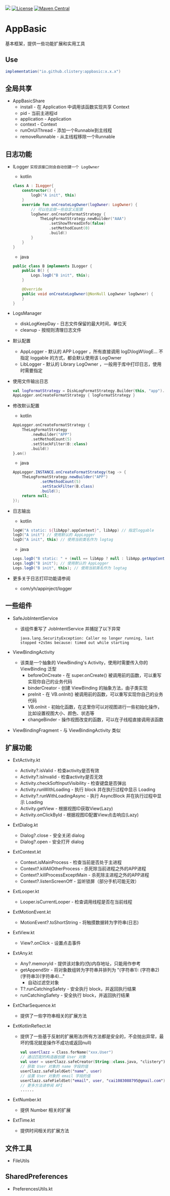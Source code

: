 [![](https://jitpack.io/v/CListery/AppBasic.svg)](https://jitpack.io/#CListery/AppBasic) [![License](https://img.shields.io/badge/license-Apache%202.0-blue.svg)](https://opensource.org/licenses/Apache-2.0) [![Maven Central](https://maven-badges.herokuapp.com/maven-central/io.github.clistery/appbasic/badge.svg)](https://maven-badges.herokuapp.com/maven-central/io.github.clistery/appbasic)

# AppBasic

基本框架，提供一些功能扩展和实用工具

## Use

```gradle
implementation("io.github.clistery:appbasic:x.x.x")
```

## 全局共享

- AppBasicShare
  - install - 在 Application 中调用该函数实现共享 Context
  - pid - 当前主进程id
  - application - Application
  - context - Context
  - runOnUiThread - 添加一个Runnable到主线程
  - removeRunnable - 从主线程移除一个Runnable

## 日志功能

- ILogger `实现该接口则会自动创建一个 LogOwner`
  
  - kotlin
  
  ```kotlin
  class A : ILogger{
      constructor() {
          logD("A init", this)
      }
      override fun onCreateLogOwner(logOwner: LogOwner) {
          // 可以在此做一些自定义配置
          logOwner.onCreateFormatStrategy {
              TheLogFormatStrategy.newBuilder("AAA")
                  .setShowThreadInfo(false)
                  .setMethodCount(0)
                  .build()
          }
      }
  }
  ```
  
  - java

  ```java
  public class B implements ILogger {
      public B() {
          Logs.logD("B init", this);
      }

      @Override
      public void onCreateLogOwner(@NonNull LogOwner logOwner) {
      }
  }
  ```

- LogsManager
  - diskLogKeepDay - 日志文件保留的最大时间，单位天
  - cleanup - 按规则清理日志文件

- 默认配置
  - AppLogger - 默认的 APP Logger ，所有直接调用 logD\logW\logE... 不指定 loggable 的方式，都会默认使用该 LogOwner
  - LibLogger - 默认的 Library LogOwner ，一般用于库中打印日志，使用时需要指定
- 使用文件输出日志

  ```kotlin
  val logFormatStrategy = DiskLogFormatStrategy.Builder(this, "app").build()
  AppLogger.onCreateFormatStrategy { logFormatStrategy }
  ```

- 修改默认配置
  - kotlin

  ```kotlin
  AppLogger.onCreateFormatStrategy {
      TheLogFormatStrategy
          .newBuilder("APP")
          .setMethodCount(5)
          .setStackFilter(B::class)
          .build()
  }.on()
  ```

  - java

  ```java
  AppLogger.INSTANCE.onCreateFormatStrategy(tag -> {
      TheLogFormatStrategy.newBuilder("APP")
              .setMethodCount(5)
              .setStackFilter(B.class)
              .build();
      return null;
  });
  ```

- 日志输出
  - kotlin
  
  ```kotlin
  logW("A static: ${libApp?.appContext}", libApp) // 指定loggable
  logD("A init") // 使用默认的 AppLogger
  logD("A init", this) // 使用当前类名作为 logtag
  ```

  - java
  
  ```java
  Logs.logD("B static: " + (null == libApp ? null : libApp.getAppContext()), libApp); // 指定loggable
  Logs.logD("B init"); // 使用默认的 AppLogger
  Logs.logD("B init", this); // 使用当前类名作为 logtag
  ```

- 更多关于日志打印功能请参阅
  - com/yh/appinject/logger

## 一些组件

- SafeJobIntentService
  - 该组件重写了 JobIntentService 并捕捉了以下异常

    ```log
    java.lang.SecurityException: Caller no longer running, last stopped +2s5ms because: timed out while starting
    ```

- ViewBindingActivity
  - 该类是一个抽象的 ViewBinding's Activity，使用时需要传入你的 ViewBinding 泛型
    - beforeOnCreate - 在 super.onCreate() 被调用前的函数，可以重写实现你自己的业务代码
    - binderCreator - 创建 ViewBinding 的抽象方法，由子类实现
    - preInit - 在 VB.onInit() 被调用前的函数，可以重写实现你自己的业务代码
    - VB.onInit - 初始化函数，在这里你可以对视图进行一些初始化操作，比如设置视图大小、颜色、状态等
    - changeBinder - 操作视图改变的函数，可以在子线程直接调用该函数
- ViewBindingFragment - 与 ViewBindingActivity 类似

## 扩展功能

- ExtActivity.kt
  - Activity?.isValid - 检查activity是否有效
  - Activity?.isInvalid - 检查activity是否无效
  - Activity.checkSoftInputVisibility - 检查键盘是否弹出
  - Activity.runWithLoading - 执行 block 并在执行过程中显示 Loading
  - Activity?.runWithLoadingAsync - 执行 AsyncBlock 并在执行过程中显示 Loading
  - Activity.getView - 根据视图ID获取View(Lazy)
  - Activity.onClickById - 根据视图ID配置View点击响应(Lazy)
- ExtDialog.kt
  - Dialog?.close - 安全关闭 dialog
  - Dialog?.open - 安全打开 dialog
- ExtContext.kt
  - Context.isMainProcess - 检查当前是否处于主进程
  - Context?.killAllOtherProcess - 杀死除当前进程之外的APP进程
  - Context?.killProcessExceptMain - 杀死除主进程之外的APP进程
  - Context?.listenScreenOff - 监听锁屏（部分手机可能无效）
- ExtLooper.kt
  - Looper.isCurrentLooper - 检查调用线程是否在当前线程
- ExtMotionEvent.kt
  - MotionEvent?.toShortString - 将触摸数据转为字符串(日志)
- ExtView.kt
  - View?.onClick - 设置点击事件
- ExtAny.kt
  - Any?.memoryId - 提供该对象的(伪)内存地址，只能用作参考
  - getAppendStr - 将对象数组转为字符串并排列为 "(字符串1): (字符串2)(字符串3)(字符串4)..."
    - 自动过滤空对象
  - T?.runCatchingSafety - 安全执行 block，并返回执行结果
  - runCatchingSafety - 安全执行 block，并返回执行结果
- ExtCharSequence.kt
  - 提供了一些字符串相关的扩展方法
- ExtKotlinReflect.kt
  - 提供了一些基于反射的扩展用法(所有方法都是安全的，不会抛出异常，最坏的情况就是操作不成功或返回null)

    ```kotlin
    val userClazz = Class.forName("xxx.User")
    // 通过匹配的构造器创建 User 对象
    val user = userClazz.safeCreator(String::class.java, "clistery")
    // 获取 User 对象的 name 字段的值
    userClazz.safeFieldGet("name", user)
    // 设置 User 对象的 email 字段的值
    userClazz.safeFieldSet("email", user, "cai1083088795@gmail.com")
    // 更多方法请参阅 API
    ......
    ```

- ExtNumber.kt
  - 提供 Number 相关的扩展
- ExtTime.kt
  - 提供时间相关的扩展方法

## 文件工具

- FileUtils

## SharedPreferences

- PreferencesUtils.kt
